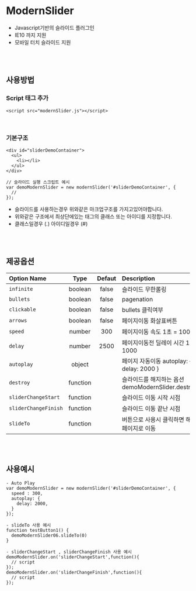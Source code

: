 # ModernSlider
- Javascript기반의 슬라이드 플러그인
- IE10 까지 지원
- 모바일 터치 슬라이드 지원

<br/>
<br/>
<h2>사용방법</h2>

<h3>Script 태그 추가</h3>

```
<script src="modernSlider.js"></script>
```

<br/>
<h3>기본구조</h3>

```
<div id="sliderDemoContainer">
  <ul>
    <li></li>
  </ul>
</div>

// 슬라이드 실행 스크립트 예시
var demoModernSlider = new modernSlider('#sliderDemoContainer', {
  //
});
```

- 슬라이드를 사용하는경우 위와같은 마크업구조를 가지고있어야합니다.<br/>
- 위와같은 구조에서 최상단에있는 태그의 클래스 또는 아이디를 지정합니다.<br/>
- 클래스일경우 (.) 아이디일경우 (#)<br/>

<br/>
<br/>

<h2>제공옵션</h2>

| Option Name | Type | Defaut | Description | 
|:-------|:-------:|:------:|:------|
| `infinite` | boolean | false | 슬라이드 무한롤링 |
| `bullets` | boolean | false | pagenation |
| `clickable` | boolean | false | bullets 클릭여부 |
| `arrows` | boolean | false | 페이지이동 화살표버튼 |
| `speed` | number | 300 | 페이지이동 속도 1초 = 1000 |
| `delay` | number | 2500 | 페이지이동전 딜레이 시간 1초 = 1000 |
| `autoplay` | object |  | 페이지 자동이동 autoplay: { delay: 2000 } |
| `destroy` | function |  | 슬라이드를 해지하는 옵션  demoModernSlider.destroy() |
| `sliderChangeStart` | function |  | 슬라이드 이동 시작 시점 |
| `sliderChangeFinish` | function |  | 슬라이드 이동 끝난 시점 |
| `slideTo` | function |  | 버튼으로 사용시 클릭하면 해당 페이지로 이동 |
<br/>
<br/>
<h2>사용예시</h2>

```
- Auto Play
var demoModernSlider = new modernSlider('#sliderDemoContainer', {
  speed : 300,
  autoplay: {
    delay: 2000,
  }
});
```
```
- slideTo 사용 예시
function testButton1() {
  demoModernSlider06.slideTo(0)
}
```
```
- sliderChangeStart , sliderChangeFinish 사용 예시
demoModernSlider.on('sliderChangeStart',function(){
  // script
});
demoModernSlider.on('sliderChangeFinish',function(){
  // script
});
```
